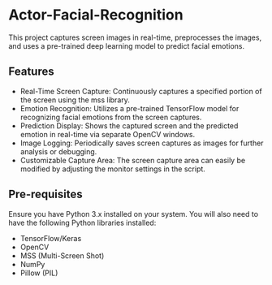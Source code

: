 # Actor-Facial-Recognition
This project captures screen images in real-time, preprocesses the images, and uses a pre-trained deep learning model to predict facial emotions.

## Features
- Real-Time Screen Capture: Continuously captures a specified portion of the screen using the mss library.
- Emotion Recognition: Utilizes a pre-trained TensorFlow model for recognizing facial emotions from the screen captures.
- Prediction Display: Shows the captured screen and the predicted emotion in real-time via separate OpenCV windows.
- Image Logging: Periodically saves screen captures as images for further analysis or debugging.
- Customizable Capture Area: The screen capture area can easily be modified by adjusting the monitor settings in the script. 

## Pre-requisites
Ensure you have Python 3.x installed on your system. You will also need to have the following Python libraries installed:

- TensorFlow/Keras
- OpenCV
- MSS (Multi-Screen Shot)
- NumPy
- Pillow (PIL)

